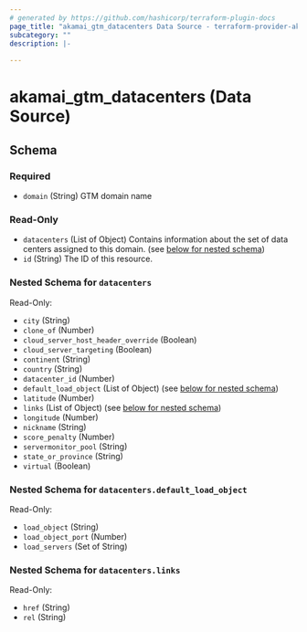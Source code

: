 ```yaml
---
# generated by https://github.com/hashicorp/terraform-plugin-docs
page_title: "akamai_gtm_datacenters Data Source - terraform-provider-akamai"
subcategory: ""
description: |-
  
---
```


# akamai_gtm_datacenters (Data Source)





<!-- schema generated by tfplugindocs -->
## Schema

### Required

- `domain` (String) GTM domain name

### Read-Only

- `datacenters` (List of Object) Contains information about the set of data centers assigned to this domain. (see [below for nested schema](#nestedatt--datacenters))
- `id` (String) The ID of this resource.

<a id="nestedatt--datacenters"></a>
### Nested Schema for `datacenters`

Read-Only:

- `city` (String)
- `clone_of` (Number)
- `cloud_server_host_header_override` (Boolean)
- `cloud_server_targeting` (Boolean)
- `continent` (String)
- `country` (String)
- `datacenter_id` (Number)
- `default_load_object` (List of Object) (see [below for nested schema](#nestedobjatt--datacenters--default_load_object))
- `latitude` (Number)
- `links` (List of Object) (see [below for nested schema](#nestedobjatt--datacenters--links))
- `longitude` (Number)
- `nickname` (String)
- `score_penalty` (Number)
- `servermonitor_pool` (String)
- `state_or_province` (String)
- `virtual` (Boolean)

<a id="nestedobjatt--datacenters--default_load_object"></a>
### Nested Schema for `datacenters.default_load_object`

Read-Only:

- `load_object` (String)
- `load_object_port` (Number)
- `load_servers` (Set of String)


<a id="nestedobjatt--datacenters--links"></a>
### Nested Schema for `datacenters.links`

Read-Only:

- `href` (String)
- `rel` (String)

